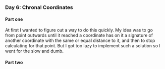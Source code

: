 ### Day 6: Chronal Coordinates

#### Part one
At first I wanted to figure out a way to do this quickly. My idea was to go from
point outwards until it reached a coordinate has on it a signature of another
coordinate with the same or equal distance to it, and then to stop calculating
for that point. 
But I got too lazy to implement such a solution so I went for the slow and dumb.

#### Part two

